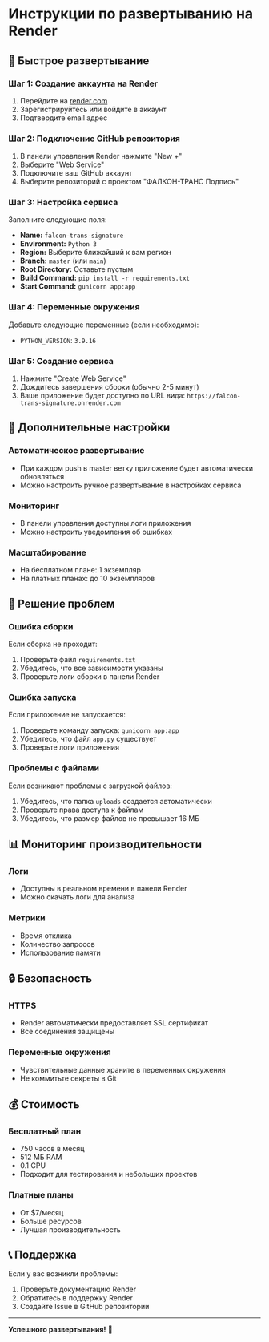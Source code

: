 # Инструкции по развертыванию на Render

## 🚀 Быстрое развертывание

### Шаг 1: Создание аккаунта на Render
1. Перейдите на [render.com](https://render.com)
2. Зарегистрируйтесь или войдите в аккаунт
3. Подтвердите email адрес

### Шаг 2: Подключение GitHub репозитория
1. В панели управления Render нажмите "New +"
2. Выберите "Web Service"
3. Подключите ваш GitHub аккаунт
4. Выберите репозиторий с проектом "ФАЛКОН-ТРАНС Подпись"

### Шаг 3: Настройка сервиса
Заполните следующие поля:

- **Name:** `falcon-trans-signature`
- **Environment:** `Python 3`
- **Region:** Выберите ближайший к вам регион
- **Branch:** `master` (или `main`)
- **Root Directory:** Оставьте пустым
- **Build Command:** `pip install -r requirements.txt`
- **Start Command:** `gunicorn app:app`

### Шаг 4: Переменные окружения
Добавьте следующие переменные (если необходимо):
- `PYTHON_VERSION`: `3.9.16`

### Шаг 5: Создание сервиса
1. Нажмите "Create Web Service"
2. Дождитесь завершения сборки (обычно 2-5 минут)
3. Ваше приложение будет доступно по URL вида: `https://falcon-trans-signature.onrender.com`

## 🔧 Дополнительные настройки

### Автоматическое развертывание
- При каждом push в master ветку приложение будет автоматически обновляться
- Можно настроить ручное развертывание в настройках сервиса

### Мониторинг
- В панели управления доступны логи приложения
- Можно настроить уведомления об ошибках

### Масштабирование
- На бесплатном плане: 1 экземпляр
- На платных планах: до 10 экземпляров

## 🐛 Решение проблем

### Ошибка сборки
Если сборка не проходит:
1. Проверьте файл `requirements.txt`
2. Убедитесь, что все зависимости указаны
3. Проверьте логи сборки в панели Render

### Ошибка запуска
Если приложение не запускается:
1. Проверьте команду запуска: `gunicorn app:app`
2. Убедитесь, что файл `app.py` существует
3. Проверьте логи приложения

### Проблемы с файлами
Если возникают проблемы с загрузкой файлов:
1. Убедитесь, что папка `uploads` создается автоматически
2. Проверьте права доступа к файлам
3. Убедитесь, что размер файлов не превышает 16 МБ

## 📊 Мониторинг производительности

### Логи
- Доступны в реальном времени в панели Render
- Можно скачать логи для анализа

### Метрики
- Время отклика
- Количество запросов
- Использование памяти

## 🔒 Безопасность

### HTTPS
- Render автоматически предоставляет SSL сертификат
- Все соединения защищены

### Переменные окружения
- Чувствительные данные храните в переменных окружения
- Не коммитьте секреты в Git

## 💰 Стоимость

### Бесплатный план
- 750 часов в месяц
- 512 МБ RAM
- 0.1 CPU
- Подходит для тестирования и небольших проектов

### Платные планы
- От $7/месяц
- Больше ресурсов
- Лучшая производительность

## 📞 Поддержка

Если у вас возникли проблемы:
1. Проверьте документацию Render
2. Обратитесь в поддержку Render
3. Создайте Issue в GitHub репозитории

---

**Успешного развертывания!** 🎉 